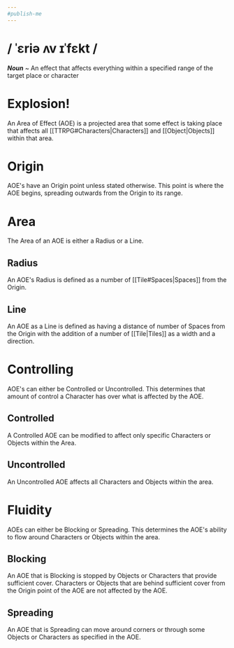 ```yaml
---
#publish-me
---
```

# / ˈɛriə ʌv ɪˈfɛkt /
***Noun*** ~ An effect that affects everything within a specified range of the target place or character
# Explosion!
An Area of Effect (AOE) is a projected area that some effect is taking place that affects all [[TTRPG#Characters|Characters]] and [[Object|Objects]] within that area.
# Origin
AOE's have an Origin point unless stated otherwise. This point is where the AOE begins, spreading outwards from the Origin to its range.
# Area
The Area of an AOE is either a Radius or a Line.
## Radius
An AOE's Radius is defined as a number of [[Tile#Spaces|Spaces]] from the Origin.
## Line
An AOE as a Line is defined as having a distance of number of Spaces from the Origin with the addition of a number of [[Tile|Tiles]] as a width and a direction.
# Controlling
AOE's can either be Controlled or Uncontrolled. This determines that amount of control a Character has over what is affected by the AOE.
## Controlled
A Controlled AOE can be modified to affect only specific Characters or Objects within the Area.
## Uncontrolled
An Uncontrolled AOE affects all Characters and Objects within the area.

# Fluidity
AOEs can either be Blocking or Spreading. This determines the AOE's ability to flow around Characters or Objects within the area.
## Blocking
An AOE that is Blocking is stopped by Objects or Characters that provide sufficient cover. Characters or Objects that are behind sufficient cover from the Origin point of the AOE are not affected by the AOE.
## Spreading
An AOE that is Spreading can move around corners or through some Objects or Characters as specified in the AOE.
